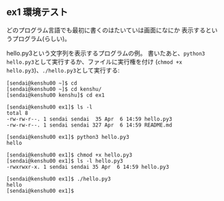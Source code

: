 ## ex1 環境テスト

どのプログラム言語でも最初に書くのはたいていは画面になにか
表示するというプログラム(らしい)。

hello.py3という文字列を表示するプログラムの例。
書いたあと、``python3 hello.py3``として実行するか、ファイルに実行権を付け
(``chmod +x hello.py3``)、``./hello.py3``として実行する:

```console
[sendai@kenshu00 ~]$ cd
[sendai@kenshu00 ~]$ cd kenshu/
[sendai@kenshu00 kenshu]$ cd ex1

[sendai@kenshu00 ex1]$ ls -l
total 8
-rw-rw-r--. 1 sendai sendai  35 Apr  6 14:59 hello.py3
-rw-rw-r--. 1 sendai sendai 327 Apr  6 14:59 README.md

[sendai@kenshu00 ex1]$ python3 hello.py3
hello

[sendai@kenshu00 ex1]$ chmod +x hello.py3
[sendai@kenshu00 ex1]$ ls -l hello.py3
-rwxrwxr-x. 1 sendai sendai 35 Apr  6 14:59 hello.py3

[sendai@kenshu00 ex1]$ ./hello.py3
hello
[sendai@kenshu00 ex1]$
```
